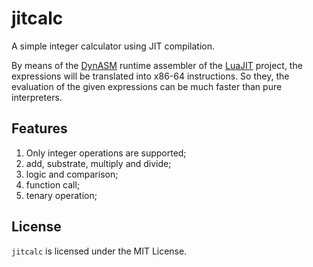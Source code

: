 # jitcalc

A simple integer calculator using JIT compilation.

By means of the [DynASM](https://luajit.org/dynasm.html) runtime assembler of
the [LuaJIT](https://luajit.org/) project, the expressions will be translated
into x86-64 instructions. So they, the evaluation of the given expressions can
be much faster than pure interpreters.

## Features

1. Only integer operations are supported;
2. add, substrate, multiply and divide;
3. logic and comparison;
4. function call;
5. tenary operation;

## License

`jitcalc` is licensed under the MIT License.

